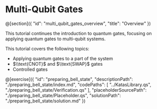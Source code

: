 # Multi-Qubit Gates

@[section]({
    "id": "multi_qubit_gates_overview",
    "title": "Overview"
})

This tutorial continues the introduction to quantum gates, focusing on applying quantum gates to multi-qubit systems.

This tutorial covers the following topics:

- Applying quantum gates to a part of the system
- $\\text{CNOT}$ and $\\text{SWAP}$ gates
- Controlled gates

@[exercise]({
    "id": "preparing_bell_state",
    "descriptionPath": "./preparing_bell_state/index.md",
    "codePaths": [
        "../KatasLibrary.qs",
        "./preparing_bell_state/Verification.qs"
    ],
    "placeholderSourcePath": "./preparing_bell_state/Placeholder.qs",
    "solutionPath": "./preparing_bell_state/solution.md"
})
